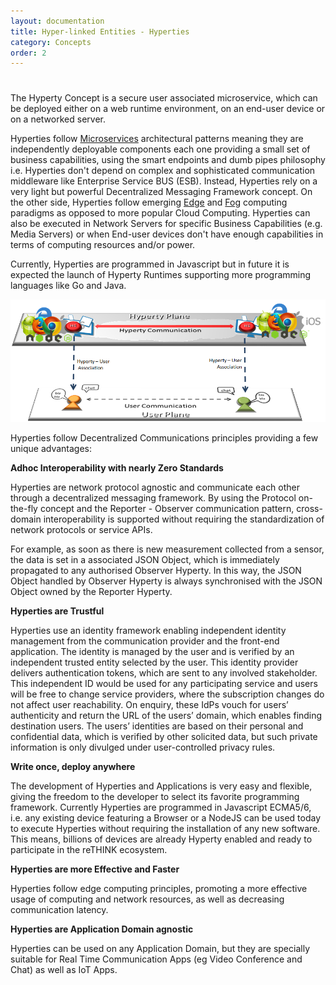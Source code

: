 ```yaml
---
layout: documentation
title: Hyper-linked Entities - Hyperties
category: Concepts
order: 2
---
```


<h1></h1>

The Hyperty Concept is a secure user associated microservice, which can be deployed either on a web runtime environment, on an end-user device or on a networked server.

Hyperties follow [Microservices](http://martinfowler.com/articles/microservices.html)  architectural patterns  meaning they are independently deployable components each one providing a small set of business capabilities, using the smart endpoints and dumb pipes philosophy i.e. Hyperties don't depend on complex and sophisticated communication middleware like Enterprise Service BUS (ESB).
Instead, Hyperties rely on a very light but powerful Decentralized Messaging Framework concept.
On the other side, Hyperties follow emerging [Edge](https://en.wikipedia.org/wiki/Edge_computing) and [Fog](https://en.wikipedia.org/wiki/Fog_computing) computing paradigms as opposed to more popular Cloud Computing.
Hyperties can also be executed in Network Servers for specific Business Capabilities (e.g. Media Servers) or when End-user devices don't have enough capabilities in terms of computing resources and/or power.

Currently, Hyperties are programmed in Javascript but in future it is expected the launch of Hyperty Runtimes supporting more programming languages like Go and Java.

![Hyperty Concept and Edge Computing](../img/concepts/hyperty-concept1.png)

Hyperties follow Decentralized Communications principles providing a few unique advantages:

**Adhoc Interoperability with nearly Zero Standards**

Hyperties are network protocol agnostic and communicate each other through a decentralized messaging framework.
By using the Protocol on-the-fly concept and the Reporter - Observer communication pattern, cross-domain interoperability is supported without requiring the standardization of network protocols or service APIs.

For example, as soon as there is new measurement collected from a sensor, the data is set in a associated JSON Object, which is immediately propagated to any authorised Observer Hyperty.
In this way, the JSON Object handled by Observer Hyperty is always synchronised with the JSON Object owned by the Reporter Hyperty.

**Hyperties are Trustful**

Hyperties use an identity framework enabling independent identity management from the communication provider and the front-end application.
The identity is managed by the user and is verified by an independent trusted entity selected by the user.
This identity provider delivers authentication tokens, which are sent to any involved stakeholder.
This independent ID would be used for any participating service and users will be free to change service providers, where the subscription changes do not affect user reachability.
On enquiry, these IdPs vouch for users’ authenticity and return the URL of the users’ domain, which enables finding destination users.
The users’ identities are based on their personal and confidential data, which is verified by other solicited data, but such private information is only divulged under user-controlled privacy rules.

**Write once, deploy anywhere**

The development of Hyperties and Applications is very easy and flexible, giving the freedom to the developer to select its favorite programming framework.
Currently Hyperties are programmed in Javascript ECMA5/6, i.e. any existing device featuring a Browser or a NodeJS can be used today to execute Hyperties without requiring the installation of any new software.
This means, billions of devices are already Hyperty enabled and ready to participate in the reTHINK ecosystem.

**Hyperties are more Effective and Faster**

Hyperties follow edge computing principles, promoting a more effective usage of computing and network resources, as well as decreasing communication latency.

**Hyperties are Application Domain agnostic**

Hyperties can be used on any Application Domain, but they are specially suitable for Real Time Communication Apps (eg Video Conference and Chat) as well as IoT Apps.
